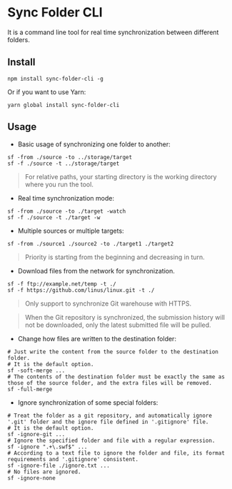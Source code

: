 # Sync Folder CLI

It is a command line tool for real time synchronization between different folders.

## Install

```shell
npm install sync-folder-cli -g
```

Or if you want to use Yarn:

```shell
yarn global install sync-folder-cli
```

## Usage

- Basic usage of synchronizing one folder to another:

```shell
sf -from ./source -to ../storage/target
sf -f ./source -t ../storage/target
```

> For relative paths, your starting directory is the working directory where you run the tool.

- Real time synchronization mode:

```shell
sf -from ./source -to ./target -watch
sf -f ./source -t ./target -w
```

- Multiple sources or multiple targets:

```shell
sf -from ./source1 ./source2 -to ./target1 ./target2
```

> Priority is starting from the beginning and decreasing in turn.

- Download files from the network for synchronization.

```shell
sf -f ftp://example.net/temp -t ./
sf -f https://github.com/linus/linux.git -t ./
```

> Only support to synchronize Git warehouse with HTTPS.

> When the Git repository is synchronized, the submission history will not be downloaded, only the latest submitted file will be pulled.

- Change how files are written to the destination folder:

```shell
# Just write the content from the source folder to the destination folder.
# It is the default option.
sf -soft-merge ...
# The contents of the destination folder must be exactly the same as those of the source folder, and the extra files will be removed.
sf -full-merge
```

- Ignore synchronization of some special folders:

```shell
# Treat the folder as a git repository, and automatically ignore '.git' folder and the ignore file defined in '.gitignore' file.
# It is the default option.
sf -ignore-git ...
# Ignore the specified folder and file with a regular expression.
sf -ignore ".+\.swf$" ...
# According to a text file to ignore the folder and file, its format requirements and '.gitignore' consistent.
sf -ignore-file ./ignore.txt ...
# No files are ignored.
sf -ignore-none
```

